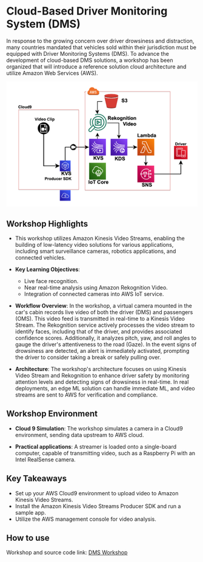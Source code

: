 # Cloud-Based Driver Monitoring System (DMS)

In response to the growing concern over driver drowsiness and distraction, many countries mandated that vehicles sold within their jurisdiction must be equipped with Driver Monitoring Systems (DMS). To advance the development of cloud-based DMS solutions, a workshop has been organized that will introduce a reference solution cloud architecture and utilize Amazon Web Services (AWS).

![Kinesis DMS](../../../resources/images/dms.jpeg)

## Workshop Highlights

- This workshop utilizes Amazon Kinesis Video Streams, enabling the building of low-latency video solutions for various applications, including smart surveillance cameras, robotics applications, and connected vehicles.

- **Key Learning Objectives**:
  - Live face recognition.
  - Near real-time analysis using Amazon Rekognition Video.
  - Integration of connected cameras into AWS IoT service.

- **Workflow Overview**: In the workshop, a virtual camera mounted in the car's cabin records live video of both the driver (DMS) and passengers (OMS). This video feed is transmitted in real-time to a Kinesis Video Stream. The Rekognition service actively processes the video stream to identify faces, including that of the driver, and provides associated confidence scores. Additionally, it analyzes pitch, yaw, and roll angles to gauge the driver's attentiveness to the road (Gaze). In the event signs of drowsiness are detected, an alert is immediately activated, prompting the driver to consider taking a break or safely pulling over.

- **Architecture**: The workshop's architecture focuses on using Kinesis Video Stream and Rekognition to enhance driver safety by monitoring attention levels and detecting signs of drowsiness in real-time. In real deployments, an edge ML solution can handle immediate ML, and video streams are sent to AWS for verification and compliance.

## Workshop Environment

- **Cloud 9 Simulation**: The workshop simulates a camera in a Cloud9 environment, sending data upstream to AWS cloud.

- **Practical applications**: A streamer is loaded onto a single-board computer, capable of transmitting video, such as a Raspberry Pi with an Intel RealSense camera.

## Key Takeaways

- Set up your AWS Cloud9 environment to upload video to Amazon Kinesis Video Streams.
- Install the Amazon Kinesis Video Streams Producer SDK and run a sample app.
- Utilize the AWS management console for video analysis.

## How to use
Workshop and source code link: [DMS Workshop](https://catalog.us-east-1.prod.workshops.aws/workshops/0b62e251-40ae-46ec-a264-52a6a451ee12/en-US)

